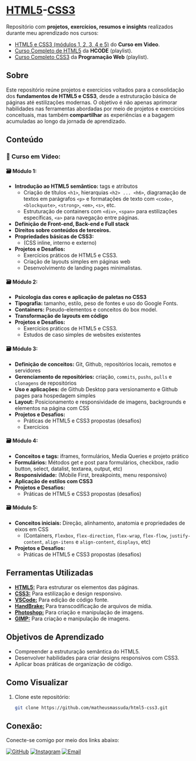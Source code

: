 # [HTML5](https://developer.mozilla.org/pt-BR/docs/Web/HTML)-[CSS3](https://developer.mozilla.org/pt-BR/docs/Web/CSS)  
Repositório com **projetos, exercícios, resumos e insights** realizados durante meu aprendizado nos cursos: 
- [HTML5 e CSS3 (módulos 1, 2, 3, 4 e 5)](https://www.cursoemvideo.com/cursos/) do **Curso em Video**.
- [Curso Completo de HTML5](https://www.youtube.com/watch?v=Ac0S0m4w824&list=PL-u8JWLN6xau0QpzuOTeTI954SsIGEsVA&index=5) da **HCODE** (playlist).
- [Curso Completo CSS3](https://www.youtube.com/watch?v=HtVRRHoASes&list=PL2Fdisxwzt_f5C7Mv0kg1EAHhy2VJLf1c) da **Programação Web** (playlist).

## Sobre  
Este repositório reúne projetos e exercícios voltados para a consolidação dos **fundamentos de HTML5 e CSS3**, desde a estruturação básica de páginas até estilizações modernas. O objetivo é não apenas aprimorar habilidades nas ferramentas abordadas por meio de projetos e exercícios conceituais, mas também **compartilhar** as experiências e a bagagem acumuladas ao longo da jornada de aprendizado.

## Conteúdo  
### 📂 Curso em Vídeo:
#### 🗃️ Módulo 1:
- **Introdução ao HTML5 semântico:** tags e atributos
   - Criação de títulos `<h1>`, hierarquias `<h2> ... <h6>`, diagramação de textos em parágrafos `<p>` e formatações de texto com `<code>`, `<blockquote>`, `<strong>`, `<em>`, `<s>`, etc.
   - Estruturação de containers com `<div>`, `<span>` para estilizações específicas, `<a>` para navegação entre páginas.
- **Definição de Front-end, Back-end e Full stack**
- **Direitos sobre conteúdos de terceiros.** 
- **Propriedades básicas de CSS3:**
     - (CSS inline, interno e externo)  
- **Projetos e Desafios:**  
  - Exercícios práticos de HTML5 e CSS3.
  - Criação de layouts simples em páginas web 
  - Desenvolvimento de landing pages minimalistas.
    
#### 🗃️ Módulo 2: 
   - **Psicologia das cores e aplicação de paletas no CSS3**
   - **Tipografia:** tamanho, estilo, peso de fontes e uso do Google Fonts.
   - **Containers:** Pseudo-elementos e conceitos do box model.
   - **Transformação de layouts em código**
- **Projetos e Desafios:**  
  - Exercícios práticos de HTML5 e CSS3.
  - Estudos de caso simples de websites existentes

#### 🗃️ Módulo 3:
   - **Definição de conceitos:** Git, Github, repositórios locais, remotos e servidores
   - **Gerenciamento de repositórios:** criação, `commits`, `pushs`, `pulls` e `clonagens` de repositórios
   - **Uso e aplicações:** de Github Desktop para versionamento e Github pages para hospedagem simples
   - **Layout:** Posicionamento e responsividade de imagens, backgrounds e elementos na página com CSS
- **Projetos e Desafios:**  
  - Práticas de HTML5 e CSS3 propostas (desafios)
  - Exercícios

#### 🗃️ Módulo 4:
   -  **Conceitos e tags:** iframes, formulários, Media Queries e projeto prático
   - **Formulários:** Métodos get e post para formulários, checkbox, radio button, select, datalist, textarea, output, etc)
   - **Responsividade:** (Mobile First, breakpoints, menu responsivo)
   - **Aplicação de estilos com CSS3**  
- **Projetos e Desafios:**  
  - Práticas de HTML5 e CSS3 propostas (desafios)

#### 🗃️ Módulo 5:
   - **Conceitos iniciais:** Direção, alinhamento, anatomia e propriedades de eixos em CSS
     - (Containers, `Flexbox`, `flex-direction`, `flex-wrap`, `flex-flow`, `justify-content`, `align-itens` e `align-content`, `displays`, etc)
- **Projetos e Desafios:**  
  - Práticas de HTML5 e CSS3 propostas (desafios)

## Ferramentas Utilizadas  
- [**HTML5:**](https://developer.mozilla.org/pt-BR/docs/Web/HTML/Reference) Para estruturar os elementos das páginas.  
- [**CSS3:**](https://developer.mozilla.org/pt-BR/docs/Web/CSS/Reference) Para estilização e design responsivo.
- [**VSCode:**](https://code.visualstudio.com/) Para edição de código fonte.
- [**HandBrake:**](https://handbrake.fr/) Para transcodificação de arquivos de mídia.
- [**Photoshop:**](https://www.adobe.com/br/products/photoshop.html) Para criação e manipulação de imagens.
- [**GIMP:**](https://www.gimp.org/) Para criação e manipulação de imagens.

## Objetivos de Aprendizado  
- Compreender a estruturação semântica do HTML5.  
- Desenvolver habilidades para criar designs responsivos com CSS3.  
- Aplicar boas práticas de organização de código.  

## Como Visualizar  
1. Clone este repositório:  
   ```bash  
   git clone https://github.com/matheusmassuda/html5-css3.git

## Conexão:
Conecte-se comigo por meio dos links abaixo:

[![GitHub](https://img.shields.io/badge/-GitHub-black?style=flat&logo=github&logoColor=white)](https://github.com/matheusmassuda)
[![Instagram](https://img.shields.io/badge/-Instagram-E4405F?style=flat&logo=instagram&logoColor=white)](https://instagram.com/skilu_nozes/)
[![Email](https://img.shields.io/badge/-Email-red?style=flat&logo=gmail&logoColor=white)](mailto:mat.massuda@gmail.com)
